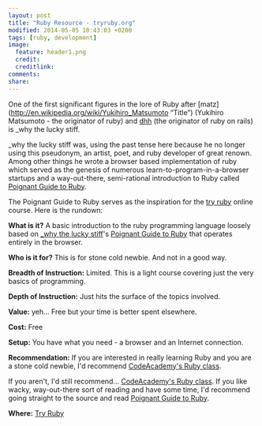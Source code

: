 ```yaml
---
layout: post
title: "Ruby Resource - tryruby.org"
modified: 2014-05-05 10:43:03 +0200
tags: [ruby, development]
image:
  feature: header1.png 
  credit: 
  creditlink: 
comments: 
share: 
---
```

One of the first significant figures in the lore of Ruby after [matz](http://en.wikipedia.org/wiki/Yukihiro_Matsumoto “Title”) (Yukihiro Matsumoto - the originator of ruby) and [dhh](http://en.wikipedia.org/wiki/David_Heinemeier_Hansson "Title") (the originator of ruby on rails) is _why the lucky stiff.   

_why the lucky stiff was, using the past tense here because he no 
longer using this pseudonym, an artist, poet, and ruby developer of great renown. Among other things he wrote a browser based implementation of ruby  which served as the genesis of numerous learn-to-program-in-a-browser startups and a way-out-there, semi-rational introduction to Ruby called [Poignant Guide to Ruby](http://tryruby.org "Title"). 

The Poignant Guide to Ruby serves as the inspiration for the [try ruby](http://tryruby.org "Title") online course. Here is the rundown:

**What is it?** A basic introduction to the ruby programming language loosely based on [_why the lucky stiff](http://en.wikipedia.org/wiki/Why_the_lucky_stiff "Title")'s [Poignant Guide to Ruby](https://github.com/mislav/poignant-guide "Title") that operates entirely in the browser.

**Who is it for?** This is for stone cold newbie. And not in a good way.

**Breadth of Instruction:** Limited. This is a light course covering just the very basics of programming. 

**Depth of Instruction:** Just hits the surface of the topics involved. 

**Value:** yeh... Free but your time is better spent elsewhere.

**Cost:** Free

**Setup:** You have what you need - a browser and an Internet connection.

**Recommendation:** If you are interested in really learning Ruby and you are a stone cold newbie, I'd recommend [CodeAcademy's Ruby class](http://www.codecademy.com/tracks/ruby "Title"). 

If you aren't, I'd still recommend... [CodeAcademy's Ruby class](http://www.codecademy.com/tracks/ruby "Title"). If you like wacky, way-out-there sort of reading and have some time, I'd recommend going straight to the source and read [Poignant Guide to Ruby](http://www.rubyinside.com/media/poignant-guide.pdf "Title").

**Where:** [Try Ruby](http://tryruby.org "Title")